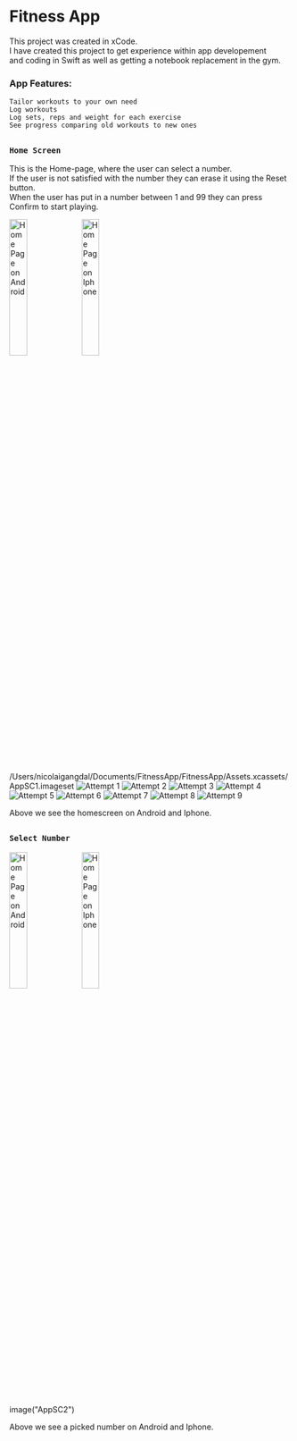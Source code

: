 # Fitness App


This project was created in xCode. <br />
I have created this project to get experience within app developement <br />
and coding in Swift as well as getting a notebook replacement in the gym. <br /> 

### App Features:

`Tailor workouts to your own need` <br />
`Log workouts` <br />
`Log sets, reps and weight for each exercise` <br />
`See progress comparing old workouts to new ones` <br />


##

### `Home Screen`

This is the Home-page, where the user can select a number. <br />
If the user is not satisfied with the number they can erase it using the Reset button. <br />
When the user has put in a number between 1 and 99 they can press Confirm to start playing. <br />

<div align="left">
<img src="Assets/AppSC1"" title="Home Page on Android" width="25%" hieght="25%">
<img src="Assets/AppSC2.png" title="Home Page on Iphone" width="25%" hieght="25%">
</div>

/Users/nicolaigangdal/Documents/FitnessApp/FitnessApp/Assets.xcassets/AppSC1.imageset
<img src="/Users/nicolaigangdal/Documents/FitnessApp/FitnessApp/Assets.xcassets/AppSC1.png" title="Attempt 1">
<img src="FitnessApp/Assets.xcassets/AppSC1.png" title="Attempt 2">
<img src="FitnessApp/FitnessApp/Assets.xcassets/AppSC1.png" title="Attempt 3">
<img src="AppSC1.png" title="Attempt 4">
<img src="/AppSC1.png" title="Attempt 5">
<img src="Assets/AppSC1.png" title="Attempt 6">
<img src="/Assets/AppSC1.png" title="Attempt 7">
<img src="assets/AppSC1.png" title="Attempt 8">
<img src="/assets/AppSC1.png" title="Attempt 9">

Above we see the homescreen on Android and Iphone.
##

### `Select Number`

<div align="left">
<img src="Assets/AppSC3.png" title="Home Page on Android" width="25%" hieght="25%" padding="20%">
<img src="FitnessApp/assets/AppSC4.png" title="Home Page on Iphone" width="25%" hieght="25%">
</div>

image("AppSC2")

Above we see a picked number on Android and Iphone.
##
